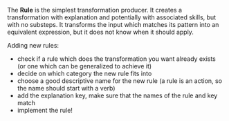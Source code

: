 The **Rule** is the simplest transformation producer. It creates a
transformation with explanation and potentially with associated
skills, but with no substeps. It transforms the input which
matches its pattern into an equivalent expression, but it does
not know when it should apply.

Adding new rules:

- check if a rule which does the transformation you want
  already exists (or one which can be generalized to achieve it)
- decide on which category the new rule fits into
- choose a good descriptive name for the new rule (a rule is an
  action, so the name should start with a verb)
- add the explanation key, make sure that the names of the rule
  and key match
- implement the rule!